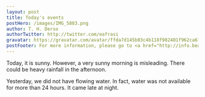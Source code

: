 ```yaml
---
layout: post
title: Today's events
postHero: /images/IMG_5883.png
author: T. H. Derso
authorTwitter: http://twitter.com/eafrasi
gravatar: https://gravatar.com/avatar/ffda7d145b83c4b118f982401f962ca6?s=150
postFooter: For more information, please go to <a href="http://info.beatihagosa.org">Beati Hagosa</a>.
---
```


Today, it is sunny. However, a very sunny morning is misleading. There could be heavy rainfall in the afternoon.

Yesterday, we did not have flowing water. In fact, water was not available for more than 24 hours. It came late at night.

